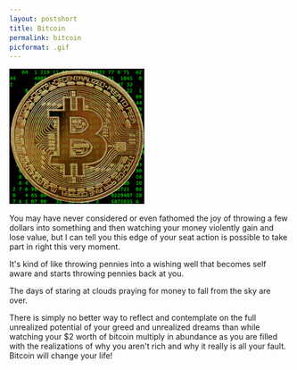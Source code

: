 ```yaml
---
layout: postshort
title: Bitcoin
permalink: bitcoin
picformat: .gif
---
```

<a href="{{ page.url }}"> ![image](/img/bitcoin.gif) </a> <!-- {:class="img-responsive"} -->


You may have never considered or even fathomed the joy of throwing a few dollars into something and then watching your money violently gain and lose value, but I can tell you this edge of your seat action is possible to take part in right this very moment.

It's kind of like throwing pennies into a wishing well that becomes self aware and starts throwing pennies back at you.

The days of staring at clouds praying for money to fall from the sky are over.

There is simply no better way to reflect and contemplate on the full unrealized potential of your greed and unrealized dreams than while watching your $2 worth of bitcoin multiply in abundance as you are filled with the realizations of why you aren't rich and why it really is all your fault. Bitcoin will change your life!
